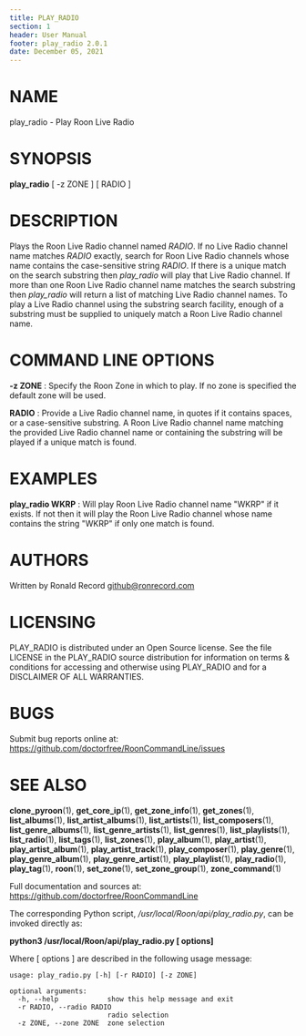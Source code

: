 ```yaml
---
title: PLAY_RADIO
section: 1
header: User Manual
footer: play_radio 2.0.1
date: December 05, 2021
---
```

# NAME
play_radio - Play Roon Live Radio

# SYNOPSIS
**play_radio** [ -z ZONE ] [ RADIO ]

# DESCRIPTION
Plays the Roon Live Radio channel named *RADIO*. If no Live Radio channel name matches *RADIO* exactly, search for Roon Live Radio channels whose name contains the case-sensitive string *RADIO*. If there is a unique match on the search substring then *play_radio* will play that Live Radio channel. If more than one Roon Live Radio channel name matches the search substring then *play_radio* will return a list of matching Live Radio channel names. To play a Live Radio channel using the substring search facility, enough of a substring must be supplied to uniquely match a Roon Live Radio channel name.

# COMMAND LINE OPTIONS
**-z ZONE**
: Specify the Roon Zone in which to play. If no zone is specified the default zone will be used.

**RADIO**
:  Provide a Live Radio channel name, in quotes if it contains spaces, or a case-sensitive substring. A Roon Live Radio channel name matching the provided Live Radio channel name or containing the substring will be played if a unique match is found.

# EXAMPLES
**play_radio WKRP**
: Will play Roon Live Radio channel name "WKRP" if it exists. If not then it will play the Roon Live Radio channel whose name contains the string "WKRP" if only one match is found.

# AUTHORS
Written by Ronald Record github@ronrecord.com

# LICENSING
PLAY_RADIO is distributed under an Open Source license.
See the file LICENSE in the PLAY_RADIO source distribution
for information on terms &amp; conditions for accessing and
otherwise using PLAY_RADIO and for a DISCLAIMER OF ALL WARRANTIES.

# BUGS
Submit bug reports online at: https://github.com/doctorfree/RoonCommandLine/issues

# SEE ALSO
**clone_pyroon**(1), **get_core_ip**(1), **get_zone_info**(1), **get_zones**(1), **list_albums**(1), **list_artist_albums**(1), **list_artists**(1), **list_composers**(1), **list_genre_albums**(1), **list_genre_artists**(1), **list_genres**(1), **list_playlists**(1), **list_radio**(1), **list_tags**(1), **list_zones**(1), **play_album**(1), **play_artist**(1), **play_artist_album**(1), **play_artist_track**(1), **play_composer**(1), **play_genre**(1), **play_genre_album**(1), **play_genre_artist**(1), **play_playlist**(1), **play_radio**(1), **play_tag**(1), **roon**(1), **set_zone**(1), **set_zone_group**(1), **zone_command**(1)

Full documentation and sources at: https://github.com/doctorfree/RoonCommandLine

The corresponding Python script, */usr/local/Roon/api/play_radio.py*,
can be invoked directly as:

**python3 /usr/local/Roon/api/play_radio.py [ options]**

Where [ options ] are described in the following usage message:

~~~~
usage: play_radio.py [-h] [-r RADIO] [-z ZONE]

optional arguments:
  -h, --help            show this help message and exit
  -r RADIO, --radio RADIO
                        radio selection
  -z ZONE, --zone ZONE  zone selection
~~~~
